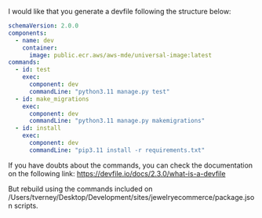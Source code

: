 I would like that you generate a devfile following the structure below:

```yaml
schemaVersion: 2.0.0
components:
  - name: dev 
    container:
      image: public.ecr.aws/aws-mde/universal-image:latest
commands:
  - id: test 
    exec:
      component: dev
      commandLine: "python3.11 manage.py test"
  - id: make_migrations 
    exec:
      component: dev
      commandLine: "python3.11 manage.py makemigrations"
  - id: install 
    exec:
      component: dev 
      commandLine: "pip3.11 install -r requirements.txt"
```
If you have doubts about the commands, you can check the documentation on the following link: https://devfile.io/docs/2.3.0/what-is-a-devfile

But rebuild using the commands included on /Users/tverney/Desktop/Development/sites/jewelryecommerce/package.json scripts.